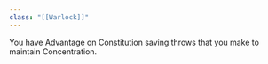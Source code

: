 ```yaml
---
class: "[[Warlock]]"
---
```

You have Advantage on Constitution saving throws that you make to maintain Concentration.